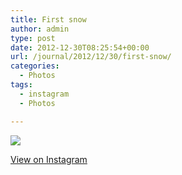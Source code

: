 ```yaml
---
title: First snow
author: admin
type: post
date: 2012-12-30T08:25:54+00:00
url: /journal/2012/12/30/first-snow/
categories:
  - Photos
tags:
  - instagram
  - Photos

---
```

![][1]

<p class="view-instagram">
  <a href="http://instagr.am/p/T2pdMkqluH/">View on Instagram</a>
</p>

 [1]: http://lobban.org/wordpress//HLIC/1d09cbb4ae25b851b98e29f13753d48a.jpg